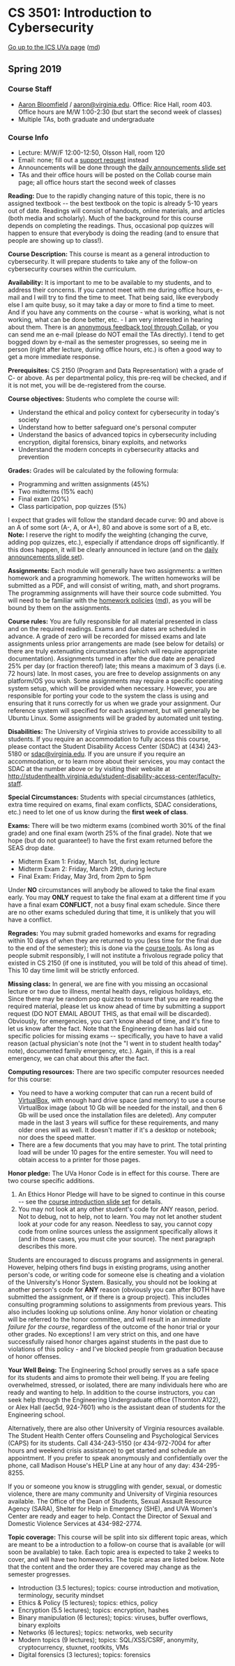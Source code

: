 CS 3501: Introduction to Cybersecurity
======================================

[Go up to the ICS UVa page](index.html) ([md](index.md))

## Spring 2019

### Course Staff ###

- [Aaron Bloomfield][3] / [aaron@virginia.edu][4].  Office: Rice Hall, room 403.  Office hours are M/W 1:00-2:30 (but start the second week of classes)
- Multiple TAs, both graduate and undergraduate

### Course Info ###

- Lecture: M/W/F 12:00-12:50, Olsson Hall, room 120
- Email: none; fill out a [support request][6] instead
- Announcements will be done through the [daily announcements slide set](daily-announcements.html#/)
- TAs and their office hours will be posted on the Collab course main page; all office hours start the second week of classes

**Reading:** Due to the rapidly changing nature of this topic, there is no assigned textbook -- the best textbook on the topic is already 5-10 years out of date. Readings will consist of handouts, online materials, and articles (both media and scholarly). Much of the background for this course depends on completing the readings. Thus, occasional pop quizzes will happen to ensure that everybody is doing the reading (and to ensure that people are showing up to class!).

**Course Description:** This course is meant as a general introduction to cybersecurity.  It will prepare students to take any of the follow-on cybersecurity courses within the curriculum.

**Availability:** It is important to me to be available to my students, and to address their concerns. If you cannot meet with me during office hours, e-mail and I will try to find the time to meet. That being said, like everybody else I am quite busy, so it may take a day or more to find a time to meet. And if you have any comments on the course - what is working, what is not working, what can be done better, etc. - I am very interested in hearing about them. There is an [anonymous feedback tool through Collab][8], or you can send me an e-mail (please do NOT email the TAs directly). I tend to get bogged down by e-mail as the semester progresses, so seeing me in person (right after lecture, during office hours, etc.) is often a good way to get a more immediate response.

**Prerequisites:** CS 2150 (Program and Data Representation) with a grade of C- or above.  As per departmental policy, this pre-req will be checked, and if it is not met, you will be de-registered from the course.


**Course objectives:** Students who complete the course will:

- Understand the ethical and policy context for cybersecurity in today's society
- Understand how to better safeguard one's personal computer
- Understand the basics of advanced topics in cybersecurity including encryption, digital forensics, binary exploits, and networks
- Understand the modern concepts in cybersecurity attacks and prevention

**Grades:** Grades will be calculated by the following formula:

- Programming and written assignments (45%)
- Two midterms (15% each)
- Final exam (20%)
- Class participation, pop quizzes (5%)

I expect that grades will follow the standard decade curve: 90 and above is an A of some sort (A-, A, or A+), 80 and above is some sort of a B, etc.  **Note:** I reserve the right to modify the weighting (changing the curve, adding pop quizzes, etc.), especially if attendance drops off significantly.  If this does happen, it will be clearly announced in lecture (and on the [daily announcements slide set](daily-announcements.html#/)).

**Assignments:** Each module will generally have two assignments: a written homework and a programming homework.  The written homeworks will be submitted as a PDF, and will consist of writing, math, and short programs.  The programming assignments will have their source code submitted.  You will need to be familiar with the [homework policies](hw-policies.html) ([md](hw-policies.md)), as you will be bound by them on the assignments.

**Course rules:** You are fully responsible for all material presented in class and on the required readings. Exams and due dates are scheduled in advance. A grade of zero will be recorded for missed exams and late assignments unless prior arrangements are made (see below for details) or there are truly extenuating circumstances (which will require appropriate documentation). Assignments turned in after the due date are penalized 25% per day (or fraction thereof) late; this means a maximum of 3 days (i.e. 72 hours) late. In most cases, you are free to develop assignments on any platform/OS you wish. Some assignments may require a specific operating system setup, which will be provided when necessary.  However, you are responsible for porting your code to the system the class is using and ensuring that it runs correctly for us when we grade your assignment. Our reference system will specified for each assignment, but will generally be Ubuntu Linux. Some assignments will be graded by automated unit testing.

**Disabilities:**  The University of Virginia strives to provide accessibility to all students. If you require an accommodation to fully access this course, please contact the Student Disability Access Center (SDAC) at (434) 243-5180 or sdac@virginia.edu. If you are unsure if you require an accommodation, or to learn more about their services, you may contact the SDAC at the number above or by visiting their website at http://studenthealth.virginia.edu/student-disability-access-center/faculty-staff.

**Special Circumstances:** Students with special circumstances (athletics, extra time required on exams, final exam conflicts, SDAC considerations, etc.) need to let one of us know during the **first week of class**.

**Exams:** There will be two midterm exams (combined worth 30% of the final grade) and one final exam (worth 25% of the final grade). Note that we hope (but do not guarantee!) to have the first exam returned before the SEAS drop date.

- Midterm Exam 1: Friday, March 1st, during lecture
- Midterm Exam 2: Friday, March 29th, during lecture
- Final Exam: Friday, May 3rd, from 2pm to 5pm

Under **NO** circumstances will anybody be allowed to take the final exam early.  You may **ONLY** request to take the final exam at a different time if you have a final exam **CONFLICT**, not a busy final exam schedule.  Since there are no other exams scheduled during that time, it is unlikely that you will have a conflict.

**Regrades:** You may submit graded homeworks and exams for regrading within 10 days of when they are returned to you (less time for the final due to the end of the semester); this is done via the [course tools][5].  As long as people submit responsibly, I will not institute a frivolous regrade policy that existed in CS 2150 (if one is instituted, you will be told of this ahead of time).  This 10 day time limit will be strictly enforced.

**Missing class:** In general, we are fine with you missing an occasional lecture or two due to illness, mental health days, religious holidays, etc.  Since there may be random pop quizzes to ensure that you are reading the required material, please let us know ahead of time by submitting a support request (DO NOT EMAIL ABOUT THIS, as that email will be discarded).  Obviously, for emergencies, you can't know ahead of time, and it's fine to let us know after the fact.  Note that the Engineering dean has laid out specific policies for missing exams -- specifically, you have to have a valid reason (actual physician's note (not the "I went in to student health today" note), documented family emergency, etc.).  Again, if this is a real emergency, we can chat about this after the fact.

**Computing resources:** There are two specific computer resources needed for this course:

- You need to have a working computer that can run a recent build of [VirtualBox][9], with enough hard drive space (and memory) to use a course VirtualBox image (about 10 Gb will be needed for the install, and then 6 Gb  will be used once the installation files are deleted).  Any computer made in the last 3 years will suffice for these requirements, and many older ones will as well.  It doesn't matter if it's a desktop or notebook; nor does the speed matter.
- There are a few documents that you may have to print.  The total printing load will be under 10 pages for the entire semester.  You will need to obtain access to a printer for those pages.

**Honor pledge:** The UVa Honor Code is in effect for this course.  There are two course specific additions.  

1. An Ethics Honor Pledge will have to be signed to continue in this course -- see the [course introduction slide set](../slides/introduction.html#/) for details.
2. You may not look at any other student's code for ANY reason, period.  Not to debug, not to help, not to learn.  You may not let another student look at *your* code for any reason.  Needless to say, you cannot copy code from online sources unless the assignment specifically allows it (and in those cases, you must cite your source).  The next paragraph describes this more.

Students are encouraged to discuss programs and assignments in general. However, helping others find bugs in existing programs, using another person's code, or writing code for someone else is cheating and a violation of the University's Honor System. Basically, you should not be looking at another person's code for **ANY** reason (obviously you can after BOTH have submitted the assignment, or if there is a group project). This includes consulting programming solutions to assignments from previous years. This also includes looking up solutions online.  Any honor violation or cheating will be referred to the honor committee, and will result in an *immediate failure for the course*, regardless of the outcome of the honor trial or your other grades. No exceptions! I am very strict on this, and one have successfully raised honor charges against students in the past due to violations of this policy - and I've blocked people from graduation because of honor offenses.

**Your Well Being:** The Engineering School proudly serves as a safe space for its students and aims to promote their well being. If you are feeling overwhelmed, stressed, or isolated, there are many individuals here who are ready and wanting to help.   In addition to the course instructors, you can seek help through the Engineering Undergraduate office (Thornton A122), or Alex Hall (aec5d, 924-7601) who is the assistant dean of students for the Engineering school.  

Alternatively, there are also other University of Virginia resources available. The Student Health Center offers Counseling and Psychological Services (CAPS) for its students. Call 434-243-5150 (or 434-972-7004 for after hours and weekend crisis assistance) to get started and schedule an appointment. If you prefer to speak anonymously and confidentially over the phone, call Madison House's HELP Line at any hour of any day: 434-295-8255.

If you or someone you know is struggling with gender, sexual, or domestic violence, there are many community and University of Virginia resources available. The Office of the Dean of Students, Sexual Assault Resource Agency (SARA), Shelter for Help in Emergency (SHE), and UVA Women's Center are ready and eager to help. Contact the Director of Sexual and Domestic Violence Services at 434-982-2774.

**Topic coverage:** This course will be split into six different topic areas, which are meant to be a introduction to a follow-on course that is available (or will soon be available) to take.  Each topic area is expected to take 2 weeks to cover, and will have two homeworks.  The topic areas are listed below.  Note that the content and the order they are covered may change as the semester progresses.

- Introduction (3.5 lectures); topics: course introduction and motivation, terminology, security mindset
- Ethics & Policy (5 lectures); topics: ethics, policy
- Encryption (5.5 lectures); topics: encryption, hashes
- Binary manipulation (6 lectures); topics: viruses, buffer overflows, binary exploits
- Networks (6 lectures); topics: networks, web security
- Modern topics (9 lectures); topics: SQL/XSS/CSRF, anonymity, cryptocurrency, stuxnet, rootkits, VMs
- Digital forensics (3 lectures); topics: forensics


[1]: ../readme.html
[2]: ../readme.md
[3]: http://www.cs.virginia.edu/~asb
[4]: mailto:aaron@virginia.edu
[5]: https://libra.cs.virginia.edu/~pedagogy/
[6]: https://libra.cs.virginia.edu/~pedagogy/support.php
[7]: http://twitter.com/UVaCS3501
[8]: https://collab.its.virginia.edu/portal/site/bbcd086f-9d6d-405b-81e0-339d9cc53a08/tool/1453de85-6853-45de-9972-615ade259377/main
[9]: https://www.virtualbox.org/
